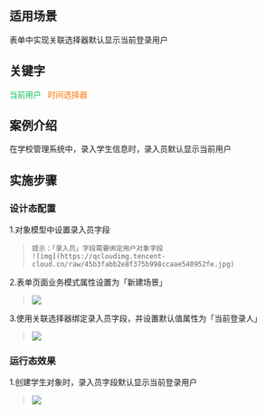 ## 适用场景

表单中实现关联选择器默认显示当前登录用户

## 关键字

<font color ="#0abf5b">当前用户&nbsp;&nbsp;</font>
<font color ="#ff7200">时间选择器</font>

## 案例介绍

在学校管理系统中，录入学生信息时，录入员默认显示当前用户

## 实施步骤

### 设计态配置

1.对象模型中设置录入员字段

>     提示：「录入员」字段需要绑定用户对象字段
>     ![img](https://qcloudimg.tencent-cloud.cn/raw/45b3fabb2e8f375b998ccaae540952fe.jpg)

2.表单页面业务模式属性设置为「新建场景」

> <img src="https://qcloudimg.tencent-cloud.cn/raw/52ef9558347697e7fce1564562d22ec3.jpg"></img>

3.使用关联选择器绑定录入员字段，并设置默认值属性为「当前登录人」

> <img src="https://qcloudimg.tencent-cloud.cn/raw/19d0afd154c9d11dfc3f10cbdddd7f9b.jpg"></img>

### 运行态效果

1.创建学生对象时，录入员字段默认显示当前登录用户

> <img src="https://qcloudimg.tencent-cloud.cn/raw/bd49162145cd9f2518a35668e383a3e3.jpg"></img>